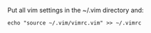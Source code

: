 Put all vim settings in the ~/.vim directory and:

```
echo "source ~/.vim/vimrc.vim" >> ~/.vimrc
```

